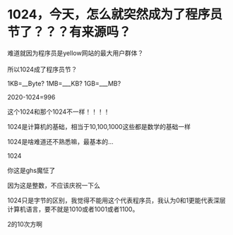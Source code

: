 # 1024，今天，怎么就突然成为了程序员节了？？？有来源吗？


难道就因为程序员是yellow网站的最大用户群体？<br />
<br />
所以1024成了程序员节？

1KB=__Byte? 1MB=___KB? 1GB=___MB?

2020-1024=996<img id="aimg_PGe8G" onclick="zoom(this, this.src, 0, 0, 0)" class="zoom" src="https://cdn.jsdelivr.net/gh/hishis/forum-master/public/images/patch.gif" onmouseover="img_onmouseoverfunc(this)" onload="thumbImg(this)" border="0" alt="" />

这个1024和那个1024不一样！！！！

<img src="static/image/smiley/default/smile.gif" smilieid="1" border="0" alt="" />1024是计算机的基础，相当于10,100,1000这些都是数学的基础一样

1024是啥难道还不熟悉嘛，最基本的...

1024<br />


你这是ghs魔怔了

因为这是整数，不应该庆祝一下么<img id="aimg_kh70C" onclick="zoom(this, this.src, 0, 0, 0)" class="zoom" src="https://cdn.jsdelivr.net/gh/hishis/forum-master/public/images/patch.gif" onmouseover="img_onmouseoverfunc(this)" onload="thumbImg(this)" border="0" alt="" />

1024只是字节的区别，我觉得不能用这个代表程序员，我认为0和1更能代表深层计算机语言，要不就是1010或者1001或者1100。

2的10次方啊
